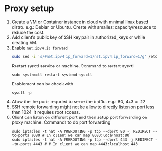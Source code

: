 # Proxy setup
1. Create a VM or Container instance in cloud with minimal linux based distro. e.g.: Debian or Ubuntu.
   Create with smallest capacity/resource to reduce the cost.
1. Add client's public key of SSH key pair in authorized_keys or while creating VM.
1. Enable `net.ipv4.ip_forward`
   ```sh
   sudo sed -i 's/#net.ipv4.ip_forward=1/net.ipv4.ip_forward=1/g' /etc/sysctl.conf
   ```
   Restart sysctl service or machine.
   Command to restart sysctl
   ```
   sudo systemctl restart systemd-sysctl
   ```
   Enablement can be check with
   ```
   sysctl -p
   ```
1. Allow the the ports requried to serve the traffic. e.g.: 80, 443 or 22.
1. SSH remote forwarding might not be allow to directly listen on port less than 1024. It requires root access.
1. Client can listen on different port and then setup port forwarding on proxy machine.
   Commands to do port forwarding
   ```
   sudo iptables -t nat -A PREROUTING -p tcp --dport 80 -j REDIRECT --to-ports 8080 # In client we can map 8080:localhost:80
   sudo iptables -t nat -A PREROUTING -p tcp --dport 443 -j REDIRECT --to-ports 4443 # # In client we can map 4443:localhost:443
   ```
